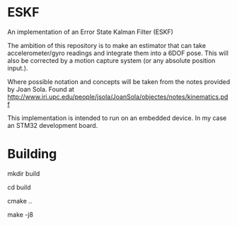 # ESKF
An implementation of an Error State Kalman Filter (ESKF) 

The ambition of this repository is to make an estimator that can take accelerometer/gyro readings and integrate them into a 6DOF pose.
This will also be corrected by a motion capture system (or any absolute position input.). 

Where possible notation and concepts will be taken from the notes provided by Joan Sola. Found at http://www.iri.upc.edu/people/jsola/JoanSola/objectes/notes/kinematics.pdf 

This implementation is intended to run on an embedded device. In my case an STM32 development board. 


# Building 

mkdir build 

cd build 

cmake .. 

make -j8
